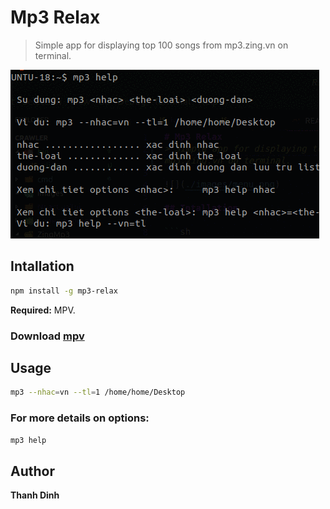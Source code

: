 # Mp3 Relax
> Simple app for displaying top 100 songs from mp3.zing.vn on terminal.

![](./images/demo.gif)

## Intallation

```sh
npm install -g mp3-relax
```
**Required:** MPV.

### Download [mpv](https://mpv.io/installation/)

## Usage

```sh
mp3 --nhac=vn --tl=1 /home/home/Desktop
```
### For more details on options: 
```sh
mp3 help
```
## Author
**Thanh Dinh**